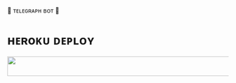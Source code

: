
💝 ᴛᴇʟᴇɢʀᴀᴘʜ ʙᴏᴛ 🔰


# ʜᴇʀoᴋᴜ ᴅᴇᴘʟᴏʏ
<p align="center"><a href="https://heroku.com/deploy?template=https://github.com/Santhupodili/Telegraph-Bot.git"> <img src="https://img.shields.io/badge/Deploy%20To%20Heroku-sparkle?style=for-the-badge&logo=heroku" width="1350" height="45.45"/></a></p
